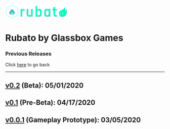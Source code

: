![Glassbox Games](../assets/icon.png) 
![Rubato](../assets/logo.png)
# Rubato by Glassbox Games

### Previous Releases  
Click [here](..) to go back  

___

## [v0.2](v0.2) (Beta): 05/01/2020

## [v0.1](v0.1) (Pre-Beta): 04/17/2020

## [v0.0.1](v0.0.1) (Gameplay Prototype): 03/05/2020